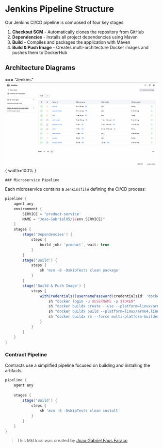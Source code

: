 # Jenkins Pipeline Structure

Our Jenkins CI/CD pipeline is composed of four key stages:

1. **Checkout SCM** - Automatically clones the repository from GitHub
2. **Dependencies** - Installs all project dependencies using Maven
3. **Build** - Compiles and packages the application with Maven
4. **Build & Push Image** - Creates multi-architecture Docker images and pushes them to DockerHub


## Architecture Diagrams

=== "Jenkins"
    ![Detailed Jenkins pipeline visualization](./img/jenkins_1.png){ width=100% }

    ### Microservice Pipeline

Each microservice contains a `Jenkinsfile` defining the CI/CD process:

```groovy
pipeline {
    agent any
    environment {
        SERVICE = 'product-service'
        NAME = "Joao-Gabriel05/${env.SERVICE}"
    }
    stages {
        stage('Dependencies') {
            steps {
                build job: 'product', wait: true
            }
        }
        stage('Build') { 
            steps {
                sh 'mvn -B -DskipTests clean package'
            }
        }      
        stage('Build & Push Image') {
            steps {
                withCredentials([usernamePassword(credentialsId: 'dockerhub-credential', usernameVariable: 'USERNAME', passwordVariable: 'TOKEN')]) {
                    sh "docker login -u $USERNAME -p $TOKEN"
                    sh "docker buildx create --use --platform=linux/arm64,linux/amd64 --node multi-platform-builder-${env.SERVICE} --name multi-platform-builder-${env.SERVICE}"
                    sh "docker buildx build --platform=linux/arm64,linux/amd64 --push --tag ${env.NAME}:latest --tag ${env.NAME}:${env.BUILD_ID} -f Dockerfile ."
                    sh "docker buildx rm --force multi-platform-builder-${env.SERVICE}"
                }
            }
        }
    }
}
```

### Contract Pipeline

Contracts use a simplified pipeline focused on building and installing the artifacts:

```groovy
pipeline {
    agent any

    stages {
        stage('Build') {
            steps {
                sh 'mvn -B -DskipTests clean install'
            }
        }
    }
}
```

> This MkDocs was created by [Joao Gabriel Faus Faraco](https://github.com/Joao-Gabriel05)